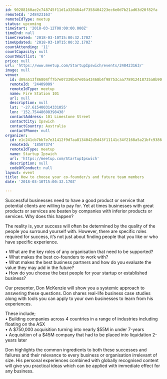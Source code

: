 ```yaml
---
id: 90288160ae2c748745f11d1a320464af7358404223ec6e0d7b21ad63d20f82fa
remoteId: '248423163'
remoteIdType: meetup
status: upcoming
timeStart: '2018-03-12T08:00:00.000Z'
timeEnd: null
timeCreated: '2018-03-10T15:00:32.170Z'
timeUpdated: '2018-03-10T15:00:32.170Z'
countAttending: '11'
countCapacity: null
countWaitlist: '0'
price: null
url: 'https://www.meetup.com/StartupIpswich/events/248423163/'
image: null
venue:
  id: d09a513f86804ff7b7e07339b47e05a43468b4f98753caa778912418735a0b90
  remoteId: '24409009'
  remoteIdType: meetup
  name: Fire Station 101
  url: null
  description: null
  lat: '-27.615400314331055'
  lon: '152.75448608398438'
  contactAddress: 101 Limestone Street
  contactCity: Ipswich
  contactCountry: Australia
  contactPhone: null
organizer:
  id: e1c241cb7bb7e7e31412f9d7aa8134042d5d43f11141c34f2168a5a21bfc9386
  remoteId: '18507374'
  remoteIdType: meetup
  name: Startup Ipswich
  url: 'https://meetup.com/StartupIpswich'
  description: null
  codeOfConduct: null
layout: event
title: How to choose your co-founder/s and future team members
date: '2018-03-10T15:00:32.170Z'

---
```

<p>Successful businesses need to have a good product or service that potential clients are willing to pay for. Yet at times businesses with great products or services are beaten by companies with inferior products or services. Why does this happen?</p> <p>The reality is, your success will often be determined by the quality of the people you surround yourself with. However, there are specific roles required for success, it’s not just about finding people that you like or who have specific experience.</p> <p>• What are the key roles of any organisation that need to be supported?<br/>• What makes the best co-founders to work with?<br/>• What makes the best business partners and how do you evaluate the value they may add in the future?<br/>• How do you choose the best people for your startup or established business?</p> <p>Our presenter, Don McKenzie will show you a systemic approach to answering these questions. Don shares real-life business case studies along with tools you can apply to your own businesses to learn from his experiences.</p> <p>These include;<br/>• Building companies across 4 countries in a range of industries including floating on the ASX<br/>• A $750,000 acquisition turning into nearly $55M in under 7-years<br/>• Acquisition of a $45M company that had to be placed into liquidation 2-years later</p> <p>Don highlights the common ingredients to both these successes and failures and their relevance to every business or organisation irrelevant of size. His personal experiences combined with globally recognised content will give you practical ideas which can be applied with immediate effect for any business.</p>
